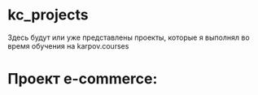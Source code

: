 # kc_projects
Здесь будут или уже представлены проекты, которые я выполнял во время обучения на karpov.courses


# Проект e-commerce: 
